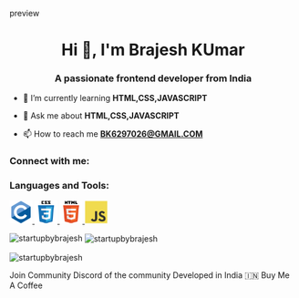 
preview
<h1 align="center">Hi 👋, I'm Brajesh KUmar</h1>
<h3 align="center">A passionate frontend developer from India</h3>

- 🌱 I’m currently learning **HTML,CSS,JAVASCRIPT**

- 💬 Ask me about **HTML,CSS,JAVASCRIPT**

- 📫 How to reach me **BK6297026@GMAIL.COM**

<h3 align="left">Connect with me:</h3>
<p align="left">
</p>

<h3 align="left">Languages and Tools:</h3>
<p align="left"> <a href="https://www.cprogramming.com/" target="_blank" rel="noreferrer"> <img src="https://raw.githubusercontent.com/devicons/devicon/master/icons/c/c-original.svg" alt="c" width="40" height="40"/> </a> <a href="https://www.w3schools.com/css/" target="_blank" rel="noreferrer"> <img src="https://raw.githubusercontent.com/devicons/devicon/master/icons/css3/css3-original-wordmark.svg" alt="css3" width="40" height="40"/> </a> <a href="https://www.w3.org/html/" target="_blank" rel="noreferrer"> <img src="https://raw.githubusercontent.com/devicons/devicon/master/icons/html5/html5-original-wordmark.svg" alt="html5" width="40" height="40"/> </a> <a href="https://developer.mozilla.org/en-US/docs/Web/JavaScript" target="_blank" rel="noreferrer"> <img src="https://raw.githubusercontent.com/devicons/devicon/master/icons/javascript/javascript-original.svg" alt="javascript" width="40" height="40"/> </a> </p>

<p><img align="left" src="https://github-readme-stats.vercel.app/api/top-langs?username=startupbybrajesh&show_icons=true&locale=en&layout=compact" alt="startupbybrajesh" /></p>

<p>&nbsp;<img align="center" src="https://github-readme-stats.vercel.app/api?username=startupbybrajesh&show_icons=true&locale=en" alt="startupbybrajesh" /></p>

<p><img align="center" src="https://github-readme-streak-stats.herokuapp.com/?user=startupbybrajesh&" alt="startupbybrajesh" /></p>


Join Community
Discord of the community
Developed in India 🇮🇳
Buy Me A Coffee
